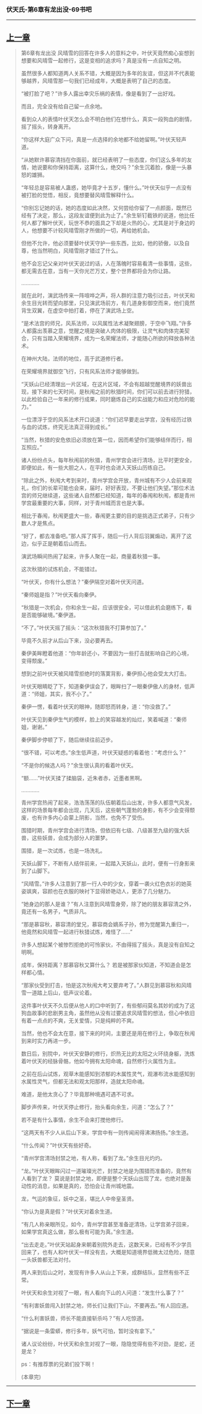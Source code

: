 ### 伏天氏-第6章有龙出没-69书吧

--------
[上一章](./1e44bd9671c4031862bf8e58d2ae0f85.md)
--------


>
>
>
>第6章有龙出没
>风晴雪的回答在许多人的意料之中，叶伏天竟然痴心妄想到想要和风晴雪一起修行，这是变相的追求吗？真是没有一点自知之明。
>
>虽然很多人都知道两人关系不错，大概是因为多年的友谊，但这并不代表能够越界，风晴雪那一句我们已经成年，大概是表明了自己的态度。
>
>“被打脸了吧？”许多人露出幸灾乐祸的表情，像是看到了一出好戏。
>
>而且，完全没有给自己留一点余地。
>
>看到众人的表情叶伏天怎么会不明白他们在想什么，真实一段狗血的剧情，摇了摇头，转身离开。
>
>“你这样大庭广众下问，真是一点选择的余地都不给她留啊。”叶伏天轻声道。
>
>“从她默许慕容清挡在你面前，就已经表明了一些态度，你们这么多年的友情，她说要和你保持距离，这算什么，绝交吗？”余生沉着脸，像是一头暴怒的雄狮。
>
>“年轻总是容易被人蛊惑，她毕竟才十五岁，懂什么。”叶伏天似乎一点没有被打脸的觉悟，相反，竟想要替风晴雪解释什么。
>
>“你别忘记她的话，她的态度如此决然，又何尝给你留了一点颜面，既然已经有了决定，那么，这段友谊便到此为止了。”余生斩钉截铁的说道，他比任何人都了解叶伏天，玩世不恭的面具之下却是火热的心，尤其是对于身边的人，他想要不计较风晴雪刚才所做的一切，再给她机会。
>
>但他不允许，他必须要替叶伏天守护一些东西，比如，他的骄傲，以及自尊，他当然明白，风晴雪刚才错过了什么。
>
>他不会忘记父亲对叶伏天说过的话，人在落魄时容易看清一些事情，这些，都无需去在意，当有一天你光芒万丈，整个世界都将会为你让路。
>
>…………
>
>就在此时，演武场传来一阵喧哗之声，将人群的注意力吸引过去，叶伏天和余生目光转而望向那里，只见演武场前方，有几道身影御空而来，他们竟然背生双翼，在虚空中拍打着，停在了演武场上空。
>
>“是术法宫的师兄，风系法师，以风属性法术凝聚翅膀，于空中飞翔。”许多人都露出羡慕之意，觉醒之境是突破人肉体的极限，让灵气和肉体完美契合，只有当踏入荣耀境界，成为一名荣耀法师，才能随心所欲的释放各种法术。
>
>在神州大陆，法师的地位，高于武道修行者。
>
>在荣耀境界就御空飞行，只有风系法师才能够做到。
>
>“天妖山已经清理出一片区域，在这片区域，不会有超越觉醒境界的妖兽出现，接下来的七天时间，是秋闱之前的秋猎时间，你们可以前去进行狩猎，以此检验自己一年来的修行成果，同时磨炼自己的实战能力和应对危险的能力。”
>
>一位漂浮于空的风系法术开口说道：“你们迟早要走出学宫，没有经历过铁与血的试炼，终究无法真正得到成长。”
>
>“当然，秋猎的安危依旧必须放在第一位，因而希望你们能够结伴而行，相互照应。”
>
>诸人纷纷点头，每年秋闱前的秋猎，青州学宫会进行清场，比平时更安全，即便如此，有一些大胆之人，在平时也会进入天妖山历练自己。
>
>“除此之外，秋闱大考到来时，青州学宫会开放，青州城有不少人会前来观礼，你们的长辈可能也会来，届时，好好表现，不要让他们失望。”那位术法宫的师兄继续道，这些诸人自然都已经知道，每年的春闱和秋闱，都是青州学宫最重要的大事，同样，对于青州城而言也是大事。
>
>相比于春闱，秋闱更盛大一些，春闱更主要的目的是挑选正式弟子，只有少数人才是焦点。
>
>“好了，都去准备吧。”那人挥了挥手，随后一行人背后羽翼煽动，离开了这边，似乎正是朝着后山而去。
>
>演武场瞬间热闹了起来，许多人聚在一起，商量着秋猎一事。
>
>这次秋猎的试炼机会，不能错过。
>
>“叶伏天，你有什么想法？”秦伊隔空对着叶伏天问道。
>
>“秦师姐是指？”叶伏天看向秦伊。
>
>“秋猎是一次机会，你和余生一起，应该很安全，可以借此机会磨练下，看是否能够破境。”秦伊道。
>
>“不了。”叶伏天摇了摇头：“这次秋猎我不打算参加了。”
>
>毕竟不久前才从后山下来，没必要再去。
>
>秦伊美眸瞪着他道：“你年龄还小，不要因为一些打击就影响自己的心境，变得颓废。”
>
>想到之前叶伏天被风晴雪拒绝时的落寞背影，秦伊担心他会受太大打击。
>
>叶伏天眼睛眨了下，知道秦伊误会了，眼眸扫了一眼秦伊傲人的身材，低声道：“师姐，其实，我不小了。”
>
>秦伊一愣，看着叶伏天的眼神，随即怒而转身，道：“你没救了。”
>
>叶伏天见到秦伊生气的模样，脸上的笑容越发的灿烂，笑着喊道：“秦师姐，谢谢。”
>
>秦伊脚步停顿了下，随后继续往前迈步。
>
>“很不错，可以考虑。”余生低声道，叶伏天疑惑的看着他：“考虑什么？”
>
>“不是你的候选人吗？”余生很认真的看着叶伏天。
>
>“额……”叶伏天揉了揉脑袋，近朱者赤，近墨者黑啊。
>
>…………
>
>青州学宫热闹了起来，浩浩荡荡的队伍朝着后山出发，许多人都意气风发，这样的场景每年都会出现，几天后，这些朝气蓬勃的身影，有不少会变得颓废，也有许多内心会蒙上阴影，当然，也免不了受伤。
>
>围猎时期，青州学宫会进行清场，但依旧有七级、八级甚至九级的强大妖兽，这些妖兽，会成为部分人的噩梦。
>
>围猎，是一次试炼，也是一场洗礼。
>
>天妖山脚下，不断有人结伴前来，一起踏入天妖山，此时，便有一行身影来到了山脚下。
>
>“风晴雪。”许多人注意到了那一行人中的少女，穿着一袭火红色衣衫的她英姿飒爽，容颜也在衣服的映衬下显得娇艳动人，更添了几分魅力。
>
>“她身边的那人是谁？”有人注意到风晴雪身旁，除了她的朋友慕容清之外，竟还有一名男子，气质非凡。
>
>“那是慕容秋，慕容清的堂兄，慕容商会嫡系子孙，修为觉醒第九重归一，他竟然和风晴雪一起进行秋猎试炼，难怪了……”
>
>许多人想起某个被惨烈拒绝的可怜家伙，不由得摇了摇头，真是没有自知之明啊。
>
>成年，保持距离？那慕容秋又算什么？
>若是被那家伙知道，不知道会是怎样都心情。
>
>“那家伙受到打击，怕是这次秋闱大考又要弃考了。”人群见到慕容秋和风晴雪一道踏上后山，低声议论着。
>
>这件事叶伏天不久后便从他人的口中听到了，有些郁闷莫名其妙的成为了这狗血故事的悲剧男主角，虽然他从没有过要追求风晴雪的想法，但心中依旧有着一点点的不爽，无关爱情，只是纯粹的不爽。
>
>当然，他也不会太在意，接下来的时间，主要还是用在修行上，争取在秋闱到来时实力再进一步。
>
>数日后，别院中，叶伏天安静的修行，炽热无比的太阳之火环绕身躯，洗炼着叶伏天的经脉骨骼，他如今拥有太阳命魂，自然修行火属性为主。
>
>之前在后山试炼，观草木能感知到浓郁的木属性灵气，观瀑布流水能感知到水属性灵气，但都无法和观太阳那样，造就太阳命魂。
>
>难道，是他太贪心了？毕竟那种境遇可遇不可求。
>
>脚步声传来，叶伏天停止修行，抬头看向余生，问道：“怎么了？”
>
>若不是有什么事情，余生不会来打搅他修行。
>
>“这两天有不少人从后山下来，学宫中有一则传闻闹得沸沸扬扬。”余生道。
>
>“什么传闻？”叶伏天有些好奇。
>
>“青州学宫清场封禁之地，有人称，看到了龙。”余生目光灼灼。
>
>“龙。”叶伏天眼眸闪过一道璀璨光芒，封禁之地是为围猎而准备的，竟然有人看到了龙？
>莫说是封禁之地，即便是整个天妖山出现了龙，也绝对是轰动性的消息，如果是真的，恐怕会让青州城地震。
>
>龙，气运的象征，妖中之圣，堪比人中帝皇圣贤。
>
>“你认为是真是假？”叶伏天对着余生道。
>
>“有几人称亲眼所见，如今，青州学宫甚至准备逆清场，让学宫弟子回来，如果学宫真这么做，那么极有可能为真。”余生道。
>
>“出去走走。”叶伏天站起身来朝着别院外走去，这数天来，已经有不少学员回来了，也有人和叶伏天一样没有去，大概是知道境界低微太过危险，随意一头妖兽都无法对付。
>
>两人来到后山之时，发现有许多人从山上下来，成群结队，显然有些不正常。
>
>叶伏天和余生对视了一眼，有人看向下山的人问道：“发生什么事了？”
>
>“有利害妖兽闯入封禁之地，师长们让我们下山，不要再去。”有人回应道。
>
>“什么利害妖兽，师长不能直接斩杀吗？”有人吃惊道。
>
>“据说是一条雷蟒，修行多年，妖气可怕，暂时没有拿下。”
>
>诸人议论纷纷，叶伏天和余生对视了一眼，隐隐觉得有些不对劲，是蛇，还是龙？
>
>ps：有推荐票的兄弟们投下啊！
>
>(本章完)
>
>

--------
[下一章](./2ab6d4d51373689e366f64ff254f21e3.md)
--------
